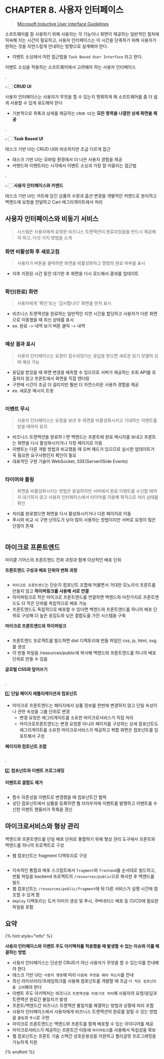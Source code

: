 # CHAPTER 8. 사용자 인터페이스

> [Microsoft Inductive User Interface Guidelines](https://learn.microsoft.com/en-us/previous-versions/ms997506(v=msdn.10)?redirectedfrom=MSDN)

소프트웨어를 잘 사용하기 위해 사용자는 각 기능이나 화면이 제공하는 일반적인 절차에 익숙해 지는 시간이 필요하고, 사용자 인터페이스는 이 시간을 단축하기 위해 사용자가 원하는 것을 자연스럽게 안내하는 방향으로 설계해야 한다.
- 이벤트 소싱에서 이런 접근법을 `Task Based User Interface` 라고 한다.

이벤트 소싱을 적용하는 소프트웨어에서 고려해야 하는 사용자 인터페이스

.

👉🏻 **CRUD UI**

사용자 인터페이스는 사용자가 무엇을 할 수 있는지 명확하게 해 소프트웨어를 좀 더 쉽게 사용할 수 있게 유도해야 한다
- 기본적으로 목록과 상세를 제공하는 `CRUD UI`는 **모든 항목을 나열한 상세 화면을 제공**

.

👉🏻 **Task Based UI**

태스크 기반 UI는 CRUD UI와 비슷하지만 조금 다르게 접근
- 태스크 기반 UI는 모바일 환경에서 더 나은 사용자 경험을 제공
- 커맨드와 이벤트라는 시각에서 이벤트 소싱과 가장 잘 어울리는 접근법

.

👉🏻 **사용자 인터페이스와 커맨드**

태스크 기반 UI는 카트에 담긴 상품의 수량과 옵션 변경을 개별적인 커맨드로 분리하고 백엔드에 요청을 전달하고 Cart 애그리게이트에서 처리

## 사용자 인터페이스와 비동기 서비스

> 시스템은 사용자에게 요청한 비즈니스 트랜잭션이 완료되었음을 반드시 제공해야 하고, 다섯 가지 방법을 소개

### 화면 비활성화 후 새로고침

> 사용자가 버튼을 클릭하면 화면을 비활성화하고 명령의 완료 여부를 표시

- 이후 지정된 시간 동안 대기한 후 화면을 다시 로드해서 결과를 업데이트

<figure><img src="../../.gitbook/assets/microservices-eventsourcing/8-14.png" alt=""><figcaption></figcaption></figure>

### 확인(완료) 화면

> 사용자에게 '확인'또는 '감사합니다' 화면을 먼저 표시

- 비즈니스 트랜잭션을 완료하는 일반적인 지연 시간을 할당하고 사용자가 다른 화면으로 이동했을 때 최신 상태를 표시
- ex. 완료 -> 내역 보기 버튼 클릭 -> 내역

<figure><img src="../../.gitbook/assets/microservices-eventsourcing/8-15.png" alt=""><figcaption></figcaption></figure>

### 예상 결과 표시

> 사용자 인터페이스는 요청이 접수되었다는 응답을 받으면 새로운 읽기 모델의 상태 예상 가능

- 응답을 받았을 때 화면 변경을 예측할 수 있으므로 서버가 제공하는 조회 API를 호출하지 않고 프론트에서 화면을 직접 렌더링
- 구현에 시간이 조금 더 걸리지만 훨씬 더 자연스러운 사용자 경험을 제공
- ex. 새로운 메시지 트윗

<figure><img src="../../.gitbook/assets/microservices-eventsourcing/8-16.png" alt=""><figcaption></figcaption></figure>

### 이벤트 무시

>사용자 인터페이스는 요청을 보낸 후 화면을 비활성화시키고 기대하는 이벤트를 받을 때까지 유지

- 비즈니스 트랜잭션을 완료하ㅏ면 백엔드는 프론트에 완료 메시지를 보내고 프론트는 화면을 다시 활성화시키거나 지정 페이지로 이동
- 이벤트는 다른 개발 방법과 비교했을 때 오버 헤드가 있으므로 실시한 업데이트가 꼭 필요한 요구사항인지 확인이 필요
- 대표적인 구현 기술이 WebSocket, SSE(Server0Side Events)

<figure><img src="../../.gitbook/assets/microservices-eventsourcing/8-17.png" alt=""><figcaption></figcaption></figure>

### 타이머와 폴링

> 화면을 비활성화시키는 방법은 동일하지만 서버에서 완료 이벤트를 수신할 때까지 대기하지 않고 사용자 인터페이스에서 타이머를 이용해 쥑적으로 처리 상태를 확인

- 처리를 완료했으면 화면을 다시 활성화시키거나 다른 페이지로 이동
- 푸시와 비교 시 구현 난의도가 낮아 많이 사용하는 방법이지만 서버로 요청이 많은 단점이 존재

<figure><img src="../../.gitbook/assets/microservices-eventsourcing/8-18.png" alt=""><figcaption></figcaption></figure>

## 마이크로 프론트엔드

마이클 기어스의 프론트엔드 진화 과정과 함께 이상적인 배포 단위

**프론트엔드 구성과 배포 단위의 변화 과정**

<figure><img src="../../.gitbook/assets/microservices-eventsourcing/8-22.png" alt=""><figcaption></figcaption></figure>

- `마이크로 프론트엔드`는 단순히 컴포넌트 조합에 머물면서 거대한 모노리식 프론트를 만들지 않고 **하이퍼링크를 사용해 서로 연결**
- 하이퍼링크로 작은 마이크로 프론트엔드를 연결하면 백엔드와 마찬가지로 프론트엔드도 더 작은 단위를 독립적으로 배포 가능
- 프론트엔드도 독립적으로 배포할 수 있다면 백엔드와 프론트엔드를 하나의 배포 단위로 구성해 더 높은 응집도와 낮은 결합도를 가진 시스템을 구축

**마이크로 프론트엔드와 하이퍼링크**

<figure><img src="../../.gitbook/assets/microservices-eventsourcing/8-23.png" alt=""><figcaption></figcaption></figure>

- 프론트엔드 프로젝트를 빌드하면 dist 디렉토리에 번들 파일인 css, js, html, svg를 생성
- 이 번들 파일을 /resources/public에 복사해 백엔드와 프론트엔드를 하나의 배포 단위로 만들 수 있음

**글로벌 CSS와 덮어쓰기**

<figure><img src="../../.gitbook/assets/microservices-eventsourcing/8-24.png" alt=""><figcaption></figcaption></figure>

.

1️⃣ **단일 페이지 애플리케이션과 컴포넌트**

- 마이크로 프론트엔드는 페이지에서 상품 정보를 한번에 변경하지 않고 단일 속성이나 관련 속성을 그룹 단위로 변경
  - 변경 요청은 애그리게이트를 소유한 마이크로서비스가 직접 처리
  - 마이크로프론트엔드는 변경 요청뿐 아니라 페이지를 구성하는 상세 컴포넌트도 애그리게이트를 소유한 마이크로서비스가 제공하고 복합 화면은 컴포넌트를 임포트해서 구성

**페이지와 컴토넌트 조합**

<figure><img src="../../.gitbook/assets/microservices-eventsourcing/8-26.png" alt=""><figcaption></figcaption></figure>

.

2️⃣ **컴포넌트와 이벤트 프로그래밍**

**이벤트로 결합도 제거**

<figure><img src="../../.gitbook/assets/microservices-eventsourcing/8-29.png" alt=""><figcaption></figcaption></figure>

- 함수 의존성을 이벤트로 변경했을 때 컴포넌트간 협력
- 상단 컴포넌트에서 상품을 등록하면 웹 브라우저에 이벤트를 발행하고 이벤트를 수신한 이벤트 핸들러가 목록을 갱신

## 마이크로서비스와 형상 관리

백엔드와 프론트엔드를 단일 배포 단위로 통합하기 위해 형상 관리 도구에서 프론트와 백엔드를 하나의 프로젝트로 구성
- 웹 컴포넌트는 fragment 디렉토리로 구성

<figure><img src="../../.gitbook/assets/microservices-eventsourcing/8-35.png" alt=""><figcaption></figcaption></figure>

- 지속적인 통합과 배포 스크립트에서 `fragment`와 `frontend`를 순서대로 빌드하고, 번들 파일을 backend 프로젝트의 `/resources/public`으로 복사한 후 백엔드를 빌드
- 웹 컴포넌트는 `/resources/public/fragment`에 둬 다른 서비스가 실행 시간에 참조할 수 있게 함
- `deploy` 디렉토리는 도커 이미지 생성 및 푸시, 쿠버네티스 배포 등 CI/CD에 필요한 파일을 포함

## 요약

{% hint style="info" %}

**사용자 인터페이스와 이벤트 주도 아키텍처를 적용했을 때 발생할 수 있는 이슈와 이를 해결하는 방법**

- 사용자 인터페이스는 단순한 CRUD가 아닌 사용자가 무엇을 할 수 있는지를 안내해야 한다
- 태스크 기반 UI는 `사용자 행동`에 따라 `다음에 무엇을 해야 하는지`를 안내
- 최신 라이브러리/프레임워크를 사용해 컴포넌트를 개발할 때 조금 `더 작은 컴포넌트를 고려`해야 한다
- 이벤트 주도 아키텍처는 비즈니스 `트랜잭션을 비동기로 처리`해 사용자의 요청/응답과 트랜잭션 완료간 불일치가 발생
- 프론트/백엔드간 비즈니스 트랜잭션 불일치를 해결하는 방법과 상황에 따라 조합
- 사용자 인터페이스에서 사용자에게 비즈니스 트랜잭션의 완료를 알릴 수 있는 방법을 `폴링`과 `푸시`로 구현
- 마이크로 프론트엔드는 백엔드와 프론트를 함께 배포할 수 있는 아이디어를 제공
- 마이크로서비스가 제공하는 프론트간 이동에 `하이퍼링크`를 사용해서 독립성을 확보
- 웹 컴포넌트는 프론트 기술 스택간 상호운용성을 지원하고 폴리글랏 프로그래밍을 가능하게 지원

{% endhint %}